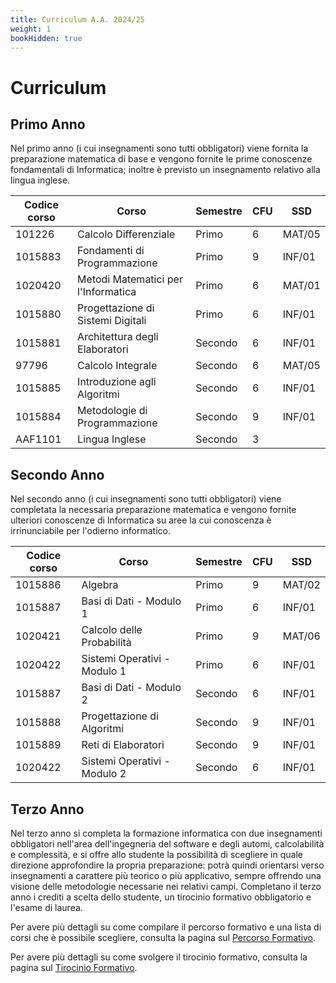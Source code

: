 ```yaml
---
title: Curriculum A.A. 2024/25
weight: 1
bookHidden: true
---
```


# Curriculum

## Primo Anno

Nel primo anno (i cui insegnamenti sono tutti obbligatori) viene fornita la preparazione matematica di base e vengono fornite le prime conoscenze fondamentali di Informatica; inoltre è previsto un insegnamento relativo alla lingua inglese.

| Codice corso | Corso                               | Semestre | CFU | SSD    |
|--------------|-------------------------------------|----------|-----|--------|
| 101226       | Calcolo Differenziale               | Primo    | 6   | MAT/05 |
| 1015883      | Fondamenti di Programmazione        | Primo    | 9   | INF/01 |
| 1020420      | Metodi Matematici per l'Informatica | Primo    | 6   | MAT/01 |
| 1015880      | Progettazione di Sistemi Digitali   | Primo    | 6   | INF/01 |
| 1015881      | Architettura degli Elaboratori      | Secondo  | 6   | INF/01 |
| 97796        | Calcolo Integrale                   | Secondo  | 6   | MAT/05 |
| 1015885      | Introduzione agli Algoritmi         | Secondo  | 6   | INF/01 |
| 1015884      | Metodologie di Programmazione       | Secondo  | 9   | INF/01 |
| AAF1101      | Lingua Inglese                      | Secondo  | 3   |        |

## Secondo Anno

Nel secondo anno (i cui insegnamenti sono tutti obbligatori) viene completata la necessaria preparazione matematica e vengono fornite ulteriori conoscenze di Informatica su aree la cui conoscenza è irrinunciabile per l'odierno informatico.

| Codice corso | Corso                        | Semestre | CFU | SSD    |
|--------------|------------------------------|----------|-----|--------|
| 1015886      | Algebra                      | Primo    | 9   | MAT/02 |
| 1015887      | Basi di Dati - Modulo 1      | Primo    | 6   | INF/01 |
| 1020421      | Calcolo delle Probabilità    | Primo    | 9   | MAT/06 |
| 1020422      | Sistemi Operativi - Modulo 1 | Primo    | 6   | INF/01 |
| 1015887      | Basi di Dati - Modulo 2      | Secondo  | 6   | INF/01 |
| 1015888      | Progettazione di Algoritmi   | Secondo  | 9   | INF/01 |
| 1015889      | Reti di Elaboratori          | Secondo  | 9   | INF/01 |
| 1020422      | Sistemi Operativi - Modulo 2 | Secondo  | 6   | INF/01 |

## Terzo Anno

Nel terzo anno si completa la formazione informatica con due insegnamenti obbligatori nell'area dell'ingegneria del software e degli automi, calcolabilità e complessità, e si offre allo studente la possibilità di scegliere in quale direzione approfondire la propria preparazione: potrà quindi orientarsi verso insegnamenti a carattere più teorico o più applicativo, sempre offrendo una visione delle metodologie necessarie nei relativi campi. Completano il terzo anno i crediti a scelta dello studente, un tirocinio formativo obbligatorio e l'esame di laurea.

Per avere più dettagli su come compilare il percorso formativo e una lista di corsi che è possibile scegliere, consulta la pagina sul [Percorso Formativo](/it/info/terzo-anno/percorso-formativo/).

Per avere più dettagli su come svolgere il tirocinio formativo, consulta la pagina sul [Tirocinio Formativo](/it/info/terzo-anno/tirocinio/introduzione-al-tirocinio/).
